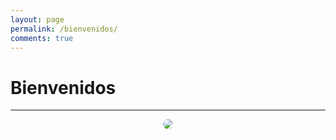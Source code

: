 ```yaml
---
layout: page
permalink: /bienvenidos/
comments: true
---
```


<h1>Bienvenidos</h1>

<hr>

<center>
    <img src="https://i.imgur.com/ZFToAjs.jpg" style="border-radius:20px;">
</center>